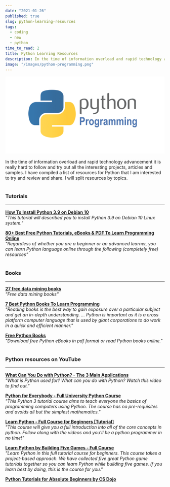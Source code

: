 ```yaml
---
date: "2021-01-26"
published: true
slug: python-learning-resources
tags:
  - coding
  - new
  - python
time_to_read: 2
title: Python Learning Resources
description: In the time of information overload and rapid technology advancement it is really hard to follow and try out all the interesting projects, articles and samples.
image: "/images/python-programming.png"
---
```


<img src="/images/python-programming.png" alt="Python Programming"
	title="Python Programming" class="w-100" />

In the time of information overload and rapid technology advancement it is really hard to follow and try out all the interesting projects, articles and samples. I have compiled a list of resources for Python that I am interested to try and review and share. I will split resources by topics.
<br>
<br>

### Tutorials

---

**[How To Install Python 3.9 on Debian 10](https://tecadmin.net/how-to-install-python-3-9-on-debian-10/)**<br>
_"This tutorial will described you to install Python 3.9 on Debian 10 Linux system."_

**[80+ Best Free Python Tutorials, eBooks & PDF To Learn Programming Online](http://www.fromdev.com/2014/03/python-tutorials-resources.html)**<br>
_"Regardless of whether you are a beginner or an advanced learner, you can learn Python language online through the following (completely free) resources"_
<br>
<br>

### Books

---

**[27 free data mining books](http://www.datasciencecentral.com/profiles/blogs/27-free-data-mining-books?utm_content=buffere19f3&utm_medium=social&utm_source=twitter.com&utm_campaign=buffer)**<br>
_"Free data mining books"_

**[7 Best Python Books To Learn Programming](https://www.fromdev.com/2013/10/Best-Python-Books.html)**<br>
_"Reading books is the best way to gain exposure over a particular subject and get an in-depth understanding. ... Python is important as it is a cross platform computer language that is used by giant corporations to do work in a quick and efficient manner."_

**[Free Python Books](https://www.onlineprogrammingbooks.com/free-python-books/)**<br>
_"Download free Python eBooks in pdf format or read Python books online."_
<br>
<br>

### Python resources on YouTube

---

**[What Can You Do with Python? - The 3 Main Applications](https://tinyurl.com/y334mpvc)**<br>
_"What is Python used for? What can you do with Python? Watch this video to find out."_

**[Python for Everybody - Full University Python Course](https://www.youtube.com/watch?v=8DvywoWv6fI&list=WL&index=16&t=1486s)**<br>
_"This Python 3 tutorial course aims to teach everyone the basics of programming computers using Python. The course has no pre-requisites and avoids all but the simplest mathematics."_

**[Learn Python - Full Course for Beginners [Tutorial]](https://www.youtube.com/watch?v=rfscVS0vtbw&list=WL&index=5)**<br>
_"This course will give you a full introduction into all of the core concepts in python. Follow along with the videos and you'll be a python programmer in no time!"_

**[Learn Python by Building Five Games - Full Course](https://www.youtube.com/watch?v=XGf2GcyHPhc&list=WL&index=61)**<br>
_"Learn Python in this full tutorial course for beginners. This course takes a project-based approach. We have collected five great Python game tutorials together so you can learn Python while building five games. If you learn best by doing, this is the course for you."_

**[Python Tutorials for Absolute Beginners by CS Dojo](https://tinyurl.com/yav8q35o)**<br>
<br>
<br>
